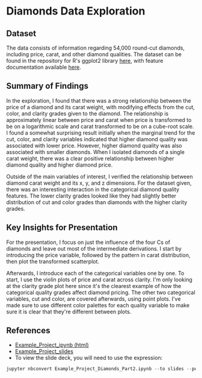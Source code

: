 # Diamonds Data Exploration

## Dataset

The data consists of information regarding 54,000 round-cut diamonds, including
price, carat, and other diamond qualities. The dataset can be found in the
repository for R's ggplot2 library [here](https://github.com/tidyverse/ggplot2/blob/master/data-raw/diamonds.csv),
with feature documentation available [here](http://ggplot2.tidyverse.org/reference/diamonds.html).


## Summary of Findings

In the exploration, I found that there was a strong relationship between the
price of a diamond and its carat weight, with modifying effects from the cut,
color, and clarity grades given to the diamond. The relationship is
approximately linear between price and carat when price is transformed to be on
a logarithmic scale and carat transformed to be on a cube-root scale. I found a
somewhat surprising result initially when the marginal trend for the cut, color,
and clarity variables indicated that higher diamond quality was associated with
lower price. However, higher diamond quality was also associated with smaller
diamonds. When I isolated diamonds of a single carat weight, there was a clear
positive relationship between higher diamond quality and higher diamond price.

Outside of the main variables of interest, I verified the relationship between
diamond carat weight and its x, y, and z dimensions. For the dataset given,
there was an interesting interaction in the categorical diamond quality
features. The lower clarity grades looked like they had slightly better
distribution of cut and color grades than diamonds with the higher clarity
grades.


## Key Insights for Presentation

For the presentation, I focus on just the influence of the four Cs of diamonds
and leave out most of the intermediate derivations. I start by introducing the
price variable, followed by the pattern in carat distribution, then plot the
transformed scatterplot.

Afterwards, I introduce each of the categorical variables one by one. To start,
I use the violin plots of price and carat across clarity. I'm only looking at
the clarity grade plot here since it's the clearest example of how the
categorical quality grades affect diamond pricing. The other two categorical
variables, cut and color, are covered afterwards, using point plots. I've made
sure to use different color palettes for each quality variable to make sure it
is clear that they're different between plots.

## References
- [Example_Project_ipynb (html)](https://htmlpreview.github.io/?https://github.com/lustraka/Data_Analysis_Workouts/blob/main/Communicate_Data_Findings/SandBox/Example_Project_Diamonds_Part1.html)
- <html><a href="https://htmlpreview.github.io/?https://github.com/lustraka/Data_Analysis_Workouts/blob/main/Communicate_Data_Findings/SandBox/Example_Project_Diamonds_Part2.slides.html" target="_blank" rel="noopener noreferrer")>Example_Project_slides</a></html>
- To view the slide deck, you will need to use the expression:
```Python
jupyter nbconvert Example_Project_Diamonds_Part2.ipynb --to slides --post serve --no-input --no-prompt
```
